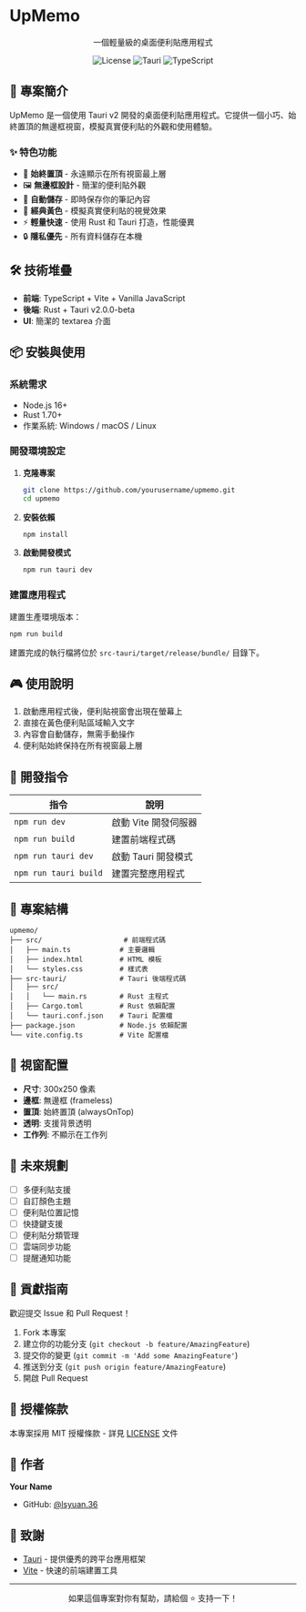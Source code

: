 # UpMemo

<div align="center">

一個輕量級的桌面便利貼應用程式

![License](https://img.shields.io/badge/license-MIT-blue.svg)
![Tauri](https://img.shields.io/badge/Tauri-2.0-blue)
![TypeScript](https://img.shields.io/badge/TypeScript-5.4-blue)

</div>

## 📝 專案簡介

UpMemo 是一個使用 Tauri v2 開發的桌面便利貼應用程式。它提供一個小巧、始終置頂的無邊框視窗，模擬真實便利貼的外觀和使用體驗。

### ✨ 特色功能

- 🎯 **始終置頂** - 永遠顯示在所有視窗最上層
- 🖼️ **無邊框設計** - 簡潔的便利貼外觀
- 💾 **自動儲存** - 即時保存你的筆記內容
- 🎨 **經典黃色** - 模擬真實便利貼的視覺效果
- ⚡ **輕量快速** - 使用 Rust 和 Tauri 打造，性能優異
- 🔒 **隱私優先** - 所有資料儲存在本機

## 🛠️ 技術堆疊

- **前端**: TypeScript + Vite + Vanilla JavaScript
- **後端**: Rust + Tauri v2.0.0-beta
- **UI**: 簡潔的 textarea 介面

## 📦 安裝與使用

### 系統需求

- Node.js 16+
- Rust 1.70+
- 作業系統: Windows / macOS / Linux

### 開發環境設定

1. **克隆專案**
   ```bash
   git clone https://github.com/yourusername/upmemo.git
   cd upmemo
   ```

2. **安裝依賴**
   ```bash
   npm install
   ```

3. **啟動開發模式**
   ```bash
   npm run tauri dev
   ```

### 建置應用程式

建置生產環境版本：

```bash
npm run build
```

建置完成的執行檔將位於 `src-tauri/target/release/bundle/` 目錄下。

## 🎮 使用說明

1. 啟動應用程式後，便利貼視窗會出現在螢幕上
2. 直接在黃色便利貼區域輸入文字
3. 內容會自動儲存，無需手動操作
4. 便利貼始終保持在所有視窗最上層

## 🔧 開發指令

| 指令 | 說明 |
|------|------|
| `npm run dev` | 啟動 Vite 開發伺服器 |
| `npm run build` | 建置前端程式碼 |
| `npm run tauri dev` | 啟動 Tauri 開發模式 |
| `npm run tauri build` | 建置完整應用程式 |

## 📁 專案結構

```
upmemo/
├── src/                    # 前端程式碼
│   ├── main.ts            # 主要邏輯
│   ├── index.html         # HTML 模板
│   └── styles.css         # 樣式表
├── src-tauri/             # Tauri 後端程式碼
│   ├── src/
│   │   └── main.rs        # Rust 主程式
│   ├── Cargo.toml         # Rust 依賴配置
│   └── tauri.conf.json    # Tauri 配置檔
├── package.json           # Node.js 依賴配置
└── vite.config.ts         # Vite 配置檔
```

## 🎨 視窗配置

- **尺寸**: 300x250 像素
- **邊框**: 無邊框 (frameless)
- **置頂**: 始終置頂 (alwaysOnTop)
- **透明**: 支援背景透明
- **工作列**: 不顯示在工作列

## 🚀 未來規劃

- [ ] 多便利貼支援
- [ ] 自訂顏色主題
- [ ] 便利貼位置記憶
- [ ] 快捷鍵支援
- [ ] 便利貼分類管理
- [ ] 雲端同步功能
- [ ] 提醒通知功能

## 🤝 貢獻指南

歡迎提交 Issue 和 Pull Request！

1. Fork 本專案
2. 建立你的功能分支 (`git checkout -b feature/AmazingFeature`)
3. 提交你的變更 (`git commit -m 'Add some AmazingFeature'`)
4. 推送到分支 (`git push origin feature/AmazingFeature`)
5. 開啟 Pull Request

## 📄 授權條款

本專案採用 MIT 授權條款 - 詳見 [LICENSE](LICENSE) 文件

## 👤 作者

**Your Name**

- GitHub: [@lsyuan.36](https://github.com/lsyuan36)

## 🙏 致謝

- [Tauri](https://tauri.app/) - 提供優秀的跨平台應用框架
- [Vite](https://vitejs.dev/) - 快速的前端建置工具

---

<div align="center">
如果這個專案對你有幫助，請給個 ⭐️ 支持一下！
</div>
